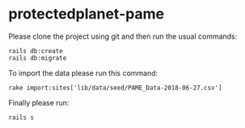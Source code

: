 # protectedplanet-pame

Please clone the project using git and then run the usual commands:
```
rails db:create
rails db:migrate
```


To import the data please run this command:
```
rake import:sites['lib/data/seed/PAME_Data-2018-06-27.csv']
```

Finally please run:
```
rails s
```
